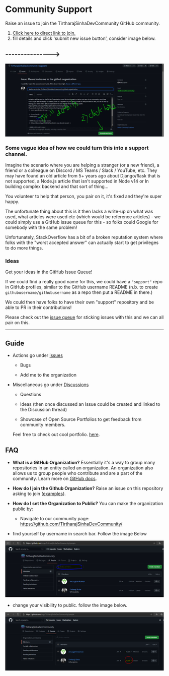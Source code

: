# Community Support
<!-- ALL-CONTRIBUTORS-BADGE:START - Do not remove or modify this section -->

<!-- ALL-CONTRIBUTORS-BADGE:END -->
Raise an issue to join the TirtharajSinhaDevCommunity GitHub community.
1. <a href="https://github.com/TirtharajSinhaDevCommunity/support/issues/new?assignees=tirtharajsinha&labels=invite+me+to+the+community&template=please-invite-me-to-the-github-organization.md&title=Invite+me+to+the+TirtharrajSinhaDevCommunity+github+organization">Click here to direct link to join.<a>
2. fill details and click 'submit new issue button', consider image below.
## --------------->	
<img src="https://github.com/TirtharajSinhaDevCommunity/support/blob/main/detail.JPG">	
	
### Some vague idea of how we could turn this into a support channel.

Imagine the scenario where you are helping a stranger (or a new friend), a friend or a colleague on Discord / MS Teams / Slack / YouTube, etc. They may have found an old article from 5+ years ago about Django/flask that is not supported, a Node.js article that isn't supported in Node v14 or In building complex backend and that sort of thing...

You volunteer to help that person, you pair on it, it's fixed and they're super happy.

The unfortunate thing about this is it then lacks a write-up on what was used, what articles were used etc (which would be reference articles) - we could simply use a GitHub issue queue for this - so folks could Google for somebody with the same problem!

Unfortunately, StackOverflow has a bit of a broken reputation system where folks with the "worst accepted answer" can actually start to get privileges to do more things.

### Ideas

Get your ideas in the GitHub Issue Queue!

If we could find a really good name for this, we could have a `"support"` repo in GitHub profiles, similar to the GitHub username README (n.b. to create `githubusername/githubusername` as a repo then put a README in there.)

We could then have folks to have their own "support" repository and be able to PR in their contributions!

Please check out the [issue queue](https://github.com/TirtharajSinhaDevCommunity/support/issues) for sticking issues with this and we can all pair on this.

---
 ## Guide

   - Actions go under [issues](https://github.com/TirtharajSinhaDevCommunity/support/issues)
   
      - Bugs
      
      - Add me to the organization 
      
   - Miscellaneous go under [Discussions](https://github.com/TirtharajSinhaDevCommunity/support/discussions)
   
     - Questions
     
     - Ideas (then once discussed an Issue could be created and linked to the Discussion thread)
	 
	 - Showcase of Open Source Portfolios to get feedback from community members.
    
      Feel free to check out cool portfolio. 
      <a href='https://github.com/tirtharajsinha/'>here</a>.

## FAQ
- **What is a GitHub Organization?** Essentially it's a way to group many repositories in an entity called an organization. An organization also allows us to group people who contribute and are a part of the community.
Learn more on [GitHub docs](https://docs.github.com/en/github/setting-up-and-managing-organizations-and-teams/about-organizations).
- **How do I join the Github Organization?** Raise an issue on this repository asking to join ([examples](https://github.com/TirtharajSinhaDevCommunity/support/issues/new?assignees=tirtharajsinha&labels=invite+me+to+the+community&template=please-invite-me-to-the-github-organization.md&title=Invite+me+to+the+TirtharrajSinhaDevCommunity+github+organization)).
- **How do I set the Organization to Public?** You can make the organization public by: 
	- Navigate to our community page: https://github.com/TirtharajSinhaDevCommunity/
  
 - find yourself by username in search bar. Follow the image Below
  <img src="https://github.com/TirtharajSinhaDevCommunity/support/blob/main/member2.JPG">
  
  - change  your visibility to public. follow the image below.
  <img src="https://github.com/TirtharajSinhaDevCommunity/support/blob/main/member.PNG"> 
	

